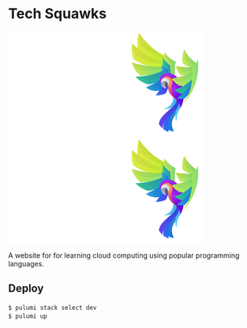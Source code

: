 # Tech Squawks

![Tech Squawks](https://raw.githubusercontent.com/MichaelStott/tech-squawks/c07484fb3ecc519ac263e805abd75d9458f41b47/logo.svg)
<img src="https://raw.githubusercontent.com/MichaelStott/tech-squawks/c07484fb3ecc519ac263e805abd75d9458f41b47/logo.svg">

A website for for learning cloud computing using popular programming languages.

## Deploy

```sh
$ pulumi stack select dev
$ pulumi up
```

